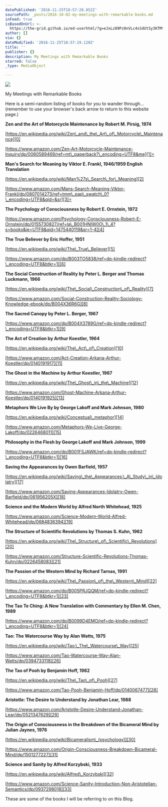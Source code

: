 ```yaml
---
datePublished: '2016-11-25T18:57:20.852Z'
sourcePath: _posts/2016-10-02-my-meetings-with-remarkable-books.md
inFeed: true
isBasedOnUrl: >-
  https://the-grid.github.io/ed-userhtml/?g=eJxLz89Pz0nVLc4sSdUtSy3KTMtMTizJzM-zUkgHy6QZGJibWxolpiUapaUlWaTpZZTk5gAAFVcTDw
author: []
via: {}
dateModified: '2016-11-25T18:57:19.120Z'
title: ''
publisher: {}
description: My Meetings with Remarkable Books
starred: false
_type: MediaObject

---
```

![](https://the-grid-user-content.s3-us-west-2.amazonaws.com/29a1f53f-829f-4001-a041-b48d99a363e8.jpg)

My Meetings with Remarkable Books

Here is a semi-random listing of books for you to wander through... (remember to use your browser's back arrow to return to this website page.)

**Zen and the Art of Motorcycle Maintenance by Robert M. Pirsig, 1974**

[https://en.wikipedia.org/wiki/Zen\_and\_the\_Art\_of\_Motorcycle\_Maintenance][0]

[https://www.amazon.com/Zen-Art-Motorcycle-Maintenance-Inquiry/dp/0060589469/ref=mt\_paperback?\_encoding=UTF8&me][1]=

**Man's Search for Meaning by Viktor E. Frankl, 1946/1959 English Translation**

[https://en.wikipedia.org/wiki/Man%27s\_Search\_for\_Meaning][2]

[https://www.amazon.com/Mans-Search-Meaning-Viktor-Frankl/dp/0807014273/ref=tmm\_pap\_swatch\_0?\_encoding=UTF8&qid=&sr][3]=

**The Psychology of Consciousness by Robert E. Ornstein, 1972**

[https://www.amazon.com/Psychology-Consciousness-Robert-E-Ornstein/dp/0155730827/ref=la\_B001HNIW0O\_1\_4?s=books&ie=UTF8&qid=1475440119&sr=1-4][4]

**The True Believer by Eric Hoffer, 1951**

[https://en.wikipedia.org/wiki/The\_True\_Believer][5]

[https://www.amazon.com/dp/B003TO5838/ref=dp-kindle-redirect?\_encoding=UTF8&btkr=1][6]

**The Social Construction of Reality by Peter L. Berger and Thomas Luckmann, 1966**

[https://en.wikipedia.org/wiki/The\_Social\_Construction\_of\_Reality][7]

[https://www.amazon.com/Social-Construction-Reality-Sociology-Knowledge-ebook/dp/B004X36R6G][8]

**The Sacred Canopy by Peter L. Berger, 1967**

[https://www.amazon.com/dp/B004X3789G/ref=dp-kindle-redirect?\_encoding=UTF8&btkr=1][9]

**The Act of Creation by Arthur Koestler, 1964**

[https://en.wikipedia.org/wiki/The\_Act\_of\_Creation][10]

[https://www.amazon.com/Act-Creation-Arkana-Arthur-Koestler/dp/0140191917][11]

**The Ghost in the Machine by Arthur Koestler, 1967**

[https://en.wikipedia.org/wiki/The\_Ghost\_in\_the\_Machine][12]

[https://www.amazon.com/Ghost-Machine-Arkana-Arthur-Koestler/dp/0140191925][13]

**Metaphors We Live By by George Lakoff and Mark Johnson, 1980**

[https://en.wikipedia.org/wiki/Conceptual\_metaphor][14]

[https://www.amazon.com/Metaphors-We-Live-George-Lakoff/dp/0226468011][15]

**Philosophy in the Flesh by George Lakoff and Mark Johnson, 1999**

[https://www.amazon.com/dp/B001FSJAWK/ref=dp-kindle-redirect?\_encoding=UTF8&btkr=1][16]

**Saving the Appearances by Owen Barfield, 1957**

[https://en.wikipedia.org/wiki/Saving\_the\_Appearances:\_A\_Study\_in\_Idolatry][17]

[https://www.amazon.com/Saving-Appearances-Idolatry-Owen-Barfield/dp/081956205X][18]

**Science and the Modern World by Alfred North Whitehead, 1925**

[https://www.amazon.com/Science-Modern-World-Alfred-Whitehead/dp/0684836394][19]

**The Structure of Scientific Revolutions by Thomas S. Kuhn, 1962**

[https://en.wikipedia.org/wiki/The\_Structure\_of\_Scientific\_Revolutions][20]

[https://www.amazon.com/Structure-Scientific-Revolutions-Thomas-Kuhn/dp/0226458083][21]

**The Passion of the Western Mind by Richard Tarnas, 1991**

[https://en.wikipedia.org/wiki/The\_Passion\_of\_the\_Western\_Mind][22]

[https://www.amazon.com/dp/B005PRJQQM/ref=dp-kindle-redirect?\_encoding=UTF8&btkr=1][23]

**The Tao Te Ching: A New Translation with Commentary by Ellen M. Chen, 1989**

[https://www.amazon.com/dp/B0099D4EMO/ref=dp-kindle-redirect?\_encoding=UTF8&btkr=1][24]

**Tao: The Watercourse Way by Alan Watts, 1975**

[https://en.wikipedia.org/wiki/Tao:\_The\_Watercourse\_Way][25]

[https://www.amazon.com/Tao-Watercourse-Way-Alan-Watts/dp/0394733118][26]

**The Tao of Pooh by Benjamin Hoff, 1982**

[https://en.wikipedia.org/wiki/The\_Tao\_of\_Pooh][27]

[https://www.amazon.com/Tao-Pooh-Benjamin-Hoff/dp/0140067477][28]

**Aristotle: The Desire to Understand by Jonathan Lear, 1988**

[https://www.amazon.com/Aristotle-Desire-Understand-Jonathan-Lear/dp/0521347629][29]

**The Origin of Consciousness in the Breakdown of the Bicameral Mind by Julian Jaynes, 1976**

[https://en.wikipedia.org/wiki/Bicameralism\_(psychology)][30]

[https://www.amazon.com/Origin-Consciousness-Breakdown-Bicameral-Mind/dp/1501277227][31]

**Science and Sanity by Alfred Korzybski, 1933**

[https://en.wikipedia.org/wiki/Alfred\_Korzybski][32]

[https://www.amazon.com/Science-Sanity-Introduction-Non-Aristotelian-Semantics/dp/0937298018][33]

These are some of the books I will be referring to on this Blog.

[0]: https://en.wikipedia.org/wiki/Zen_and_the_Art_of_Motorcycle_Maintenance
[1]: https://www.amazon.com/Zen-Art-Motorcycle-Maintenance-Inquiry/dp/0060589469/ref=mt_paperback?_encoding=UTF8&me
[2]: https://en.wikipedia.org/wiki/Man%27s_Search_for_Meaning
[3]: https://www.amazon.com/Mans-Search-Meaning-Viktor-Frankl/dp/0807014273/ref=tmm_pap_swatch_0?_encoding=UTF8&qid=&sr
[4]: https://www.amazon.com/Psychology-Consciousness-Robert-E-Ornstein/dp/0155730827/ref=la_B001HNIW0O_1_4?s=books&ie=UTF8&qid=1475440119&sr=1-4
[5]: https://en.wikipedia.org/wiki/The_True_Believer
[6]: https://www.amazon.com/dp/B003TO5838/ref=dp-kindle-redirect?_encoding=UTF8&btkr=1
[7]: https://en.wikipedia.org/wiki/The_Social_Construction_of_Reality
[8]: https://www.amazon.com/Social-Construction-Reality-Sociology-Knowledge-ebook/dp/B004X36R6G
[9]: https://www.amazon.com/dp/B004X3789G/ref=dp-kindle-redirect?_encoding=UTF8&btkr=1
[10]: https://en.wikipedia.org/wiki/The_Act_of_Creation
[11]: https://www.amazon.com/Act-Creation-Arkana-Arthur-Koestler/dp/0140191917
[12]: https://en.wikipedia.org/wiki/The_Ghost_in_the_Machine
[13]: https://www.amazon.com/Ghost-Machine-Arkana-Arthur-Koestler/dp/0140191925
[14]: https://en.wikipedia.org/wiki/Conceptual_metaphor
[15]: https://www.amazon.com/Metaphors-We-Live-George-Lakoff/dp/0226468011
[16]: https://www.amazon.com/dp/B001FSJAWK/ref=dp-kindle-redirect?_encoding=UTF8&btkr=1
[17]: https://en.wikipedia.org/wiki/Saving_the_Appearances:_A_Study_in_Idolatry
[18]: https://www.amazon.com/Saving-Appearances-Idolatry-Owen-Barfield/dp/081956205X
[19]: https://www.amazon.com/Science-Modern-World-Alfred-Whitehead/dp/0684836394
[20]: https://en.wikipedia.org/wiki/The_Structure_of_Scientific_Revolutions
[21]: https://www.amazon.com/Structure-Scientific-Revolutions-Thomas-Kuhn/dp/0226458083
[22]: https://en.wikipedia.org/wiki/The_Passion_of_the_Western_Mind
[23]: https://www.amazon.com/dp/B005PRJQQM/ref=dp-kindle-redirect?_encoding=UTF8&btkr=1
[24]: https://www.amazon.com/dp/B0099D4EMO/ref=dp-kindle-redirect?_encoding=UTF8&btkr=1
[25]: https://en.wikipedia.org/wiki/Tao:_The_Watercourse_Way
[26]: https://www.amazon.com/Tao-Watercourse-Way-Alan-Watts/dp/0394733118
[27]: https://en.wikipedia.org/wiki/The_Tao_of_Pooh
[28]: https://www.amazon.com/Tao-Pooh-Benjamin-Hoff/dp/0140067477
[29]: https://www.amazon.com/Aristotle-Desire-Understand-Jonathan-Lear/dp/0521347629
[30]: https://en.wikipedia.org/wiki/Bicameralism_(psychology)
[31]: https://www.amazon.com/Origin-Consciousness-Breakdown-Bicameral-Mind/dp/1501277227
[32]: https://en.wikipedia.org/wiki/Alfred_Korzybski
[33]: https://www.amazon.com/Science-Sanity-Introduction-Non-Aristotelian-Semantics/dp/0937298018
